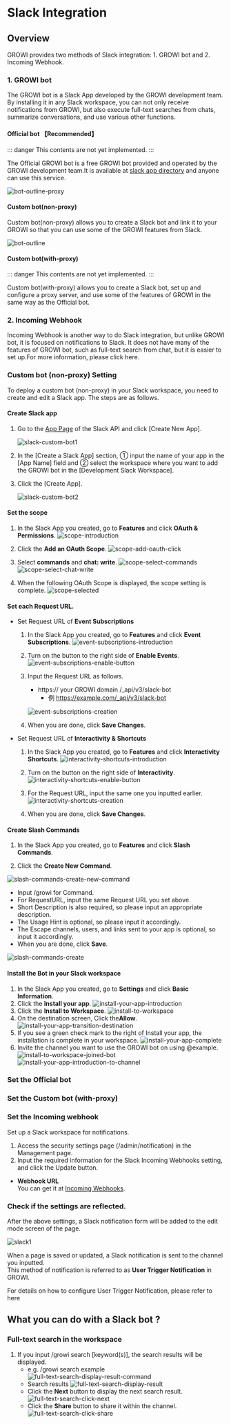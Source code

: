 # Slack Integration

## Overview

GROWI provides two methods of Slack integration: 1. GROWI bot and 2. Incoming Webhook.

### 1. GROWI bot

The GROWI bot is a Slack App developed by the GROWI development team. By installing it in any Slack workspace, you can not only receive notifications from GROWI, but also execute full-text searches from chats, summarize conversations, and use various other functions.

#### Official bot 【Recommended】

::: danger
This contents are not yet implemented.
:::

The Official GROWI bot is a free GROWI bot provided and operated by the GROWI development team.It is available at [slack app directory](https://wsgrowi.slack.com/apps) and anyone can use this service.

<!--以下の図は暫定的なものです。https://youtrack.weseek.co.jp/issue/GW-5421 で差し替えます。-->

![bot-outline-proxy](../../../ja/admin-guide/management-cookbook/images/bot-outline-proxy.png)

#### Custom bot(non-proxy)

Custom bot(non-proxy) allows you to create a Slack bot and link it to your GROWI so that you can use some of the GROWI features from Slack.

<!--以下の図は暫定的なものです。https://youtrack.weseek.co.jp/issue/GW-5421 で差し替えます。-->

![bot-outline](../../../ja/admin-guide/management-cookbook/images/bot-outline.png)

#### Custom bot(with-proxy)

::: danger
This contents are not yet implemented.
:::

Custom bot(with-proxy) allows you to create a Slack bot, set up and configure a proxy server, and use some of the features of GROWI in the same way as the Official bot.

### 2. Incoming Webhook

<!-- リンク未実装: external-notification がまだ en では書かれていないため。 -->

Incoming Webhook is another way to do Slack integration, but unlike GROWI bot, it is focused on notifications to Slack. It does not have many of the features of GROWI bot, such as full-text search from chat, but it is easier to set up.For more information, please click here.

<!-- [通知の種類/設定方法](/ja/admin-guide/management-cookbook/external-notification.html#通知の種類-設定方法). -->

### Custom bot (non-proxy) Setting

To deploy a custom bot (non-proxy) in your Slack workspace, you need to create and edit a Slack app. The steps are as follows.

#### Create Slack app

1. Go to the [App Page](https://api.slack.com/apps) of the Slack API and click [Create New App].

   ![slack-custom-bot1](../../../ja/admin-guide/management-cookbook/images/slack-custom-bot1.png)

2. In the [Create a Slack App] section, ① input the name of your app in the [App Name] field and ② select the workspace where you want to add the GROWI bot in the [Development Slack Workspace].

3. Click the [Create App].

   ![slack-custom-bot2](../../../ja/admin-guide/management-cookbook/images/slack-custom-bot2.png)

#### Set the scope

1. In the Slack App you created, go to **Features** and click **OAuth & Permissions**.
   ![scope-introduction](../../../ja/admin-guide/management-cookbook//images/scope-introduction.png)
1. Click the **Add an OAuth Scope**.
   ![scope-add-oauth-click](../../../ja/admin-guide/management-cookbook//images/scope-add-oauth-click.png)
1. Select **commands** and **chat: write**.
   ![scope-select-commands](../../../ja/admin-guide/management-cookbook//images/scope-select-commands.png)
   ![scope-select-chat-write](../../../ja/admin-guide/management-cookbook//images/scope-add-chat-write.png)

1. When the following OAuth Scope is displayed, the scope setting is complete.
   ![scope-selected](../../../ja/admin-guide/management-cookbook//images/scope-selected.png)

#### Set each Request URL.

- Set Request URL of **Event Subscriptions**

  1. In the Slack App you created, go to **Features** and click **Event Subscriptions**.
     ![event-subscriptions-introduction](../../../ja/admin-guide/management-cookbook/images/event-subscriptions-introduction.png)

  1. Turn on the button to the right side of **Enable Events**.
     ![event-subscriptions-enable-button](../../../ja/admin-guide/management-cookbook/images/event-sucscriptions-enable-button.png)

  1. Input the Request URL as follows.

     - https:// your GROWI domain /\_api/v3/slack-bot
       - 例 https://example.com/_api/v3/slack-bot

     ![event-subscriptions-creation](../../../ja/admin-guide/management-cookbook/images/event-sucscriptions-creation.png)

  1. When you are done, click **Save Changes**.

- Set Request URL of **Interactivity & Shortcuts**

  1. In the Slack App you created, go to **Features** and click **Interactivity Shortcuts**.
     ![interactivity-shortcuts-introduction](../../../ja/admin-guide/management-cookbook/images/interactivity-shortcuts-introduction.png)

  1. Turn on the button on the right side of **Interactivity**.
     ![interactivity-shortcuts-enable-button](../../../ja/admin-guide/management-cookbook/images/interactivity-shortcuts-enable-button.png)

  1. For the Request URL, input the same one you inputted earlier.
     ![interactivity-shortcuts-creation](../../../ja/admin-guide/management-cookbook/images/interactivity-shortcuts-creation.png)

  1. When you are done, click **Save Changes**.

#### Create Slash Commands

1. In the Slack App you created, go to **Features** and click **Slash Commands**.

<!-- ![slash-commands-introduction](../../../ja/admin-guide/management-cookbook/images/slash-commands-introduction.png) -->

2. Click the **Create New Command**.

![slash-commands-create-new-command](../../../ja/admin-guide/management-cookbook/images/slash-commands-create-new-command.png)

- Input /growi for Command.
- For RequestURL, input the same Request URL you set above.
- Short Description is also required, so please input an appropriate description.
- The Usage Hint is optional, so please input it accordingly.
- The Escape channels, users, and links sent to your app is optional, so input it accordingly.
- When you are done, click **Save**.

![slash-commands-create](../../../ja/admin-guide/management-cookbook/images/slash-commands-create.png)

#### Install the Bot in your Slack workspace

1. In the Slack App you created, go to **Settings** and click **Basic Information**.
1. Click the **Install your app**.
   ![install-your-app-introduction](../../../ja/admin-guide/management-cookbook/images/install-your-app-introduction.png)
1. Click the **Install to Workspace**.
   ![install-to-workspace](../../../ja/admin-guide/management-cookbook/images/install-to-workspace.png)
1. On the destination screen, Click the**Allow**.
   ![install-your-app-transition-destination](../../../ja/admin-guide/management-cookbook/images/install-your-app-transition-destination.png)
1. If you see a green check mark to the right of Install your app, the installation is complete in your workspace.
   ![install-your-app-complete](../../../ja/admin-guide/management-cookbook/images/install-your-app-complete.png)
1. Invite the channel you want to use the GROWI bot on using @example.
   ![install-to-workspace-joined-bot](../../../ja/admin-guide/management-cookbook/images/install-to-workspace-joined-bot.png)
   ![install-your-app-introduction-to-channel](../../../ja/admin-guide/management-cookbook/images/install-your-app-introduction-to-channel.png)

### Set the Official bot

### Set the Custom bot (with-proxy)

<!-- TODO: GW-5372 「Slack/Mattermost への通知」の内容を適切なタイトルの下に移動させる -->

### Set the Incoming webhook

<!-- TODO: GW-5372 「Slack/Mattermost への通知」の内容を適切なタイトルの下に移動させる -->

Set up a Slack workspace for notifications.

1. Access the security settings page (/admin/notification) in the Management page.
1. Input the required information for the Slack Incoming Webhooks setting, and click the Update button.

- **Webhook URL**  
  You can get it at [Incoming Webhooks](https://slack.com/services/new/incoming-webhook).

### Check if the settings are reflected.

After the above settings, a Slack notification form will be added to the edit mode screen of the page.

![slack1](../../../ja/admin-guide/management-cookbook/images/slack1.png)

When a page is saved or updated, a Slack notification is sent to the channel you inputted.  
This method of notification is referred to as **User Trigger Notification** in GROWI.

<!-- リンク未実装: external-notification がまだ en では書かれていないため。 -->

For details on how to configure User Trigger Notification, please refer to here

## What you can do with a Slack bot ?

### Full-text search in the workspace

1. If you input /growi search [keyword(s)], the search results will be displayed.
   - e.g. /growi search example
     ![full-text-search-display-result-command](../../../ja/admin-guide/management-cookbook/images/full-text-search-display-result-command.png)
   - Search results
     ![full-text-search-display-result](../../../ja/admin-guide/management-cookbook/images/full-text-search-display-result.png)
   - Click the **Next** button to display the next search result.
     ![full-text-search-click-next](../../../ja/admin-guide/management-cookbook/images/full-text-search-click-next.png)
   - Click the **Share** button to share it within the channel.
     ![full-text-search-click-share](../../../ja/admin-guide/management-cookbook/images/full-text-search-click-share.png)

<!-- ### 複数ワークスペースの横断検索 (TBD) -->

<!-- ### Slack ログの記録 (TBD) -->
